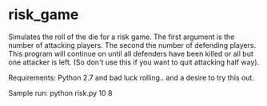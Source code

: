 # risk_game

Simulates the roll of the die for a risk game. The first argument is the number of attacking players. The second the number of defending players. This program will continue on until all defenders have been killed or all but one attacker is left. (So don't use this if you want to quit attacking half way). 

Requirements: Python 2.7 and bad luck rolling.. and a desire to try this out.

Sample run: 
python risk.py 10 8
